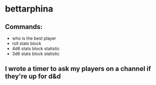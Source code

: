 # bettarphina
## Commands:
* who is the best player
* roll stats block
* 4d6 stats block statistic
* 3d6 stats block statistic

## I wrote a timer to ask my players on a channel if they're up for d&d